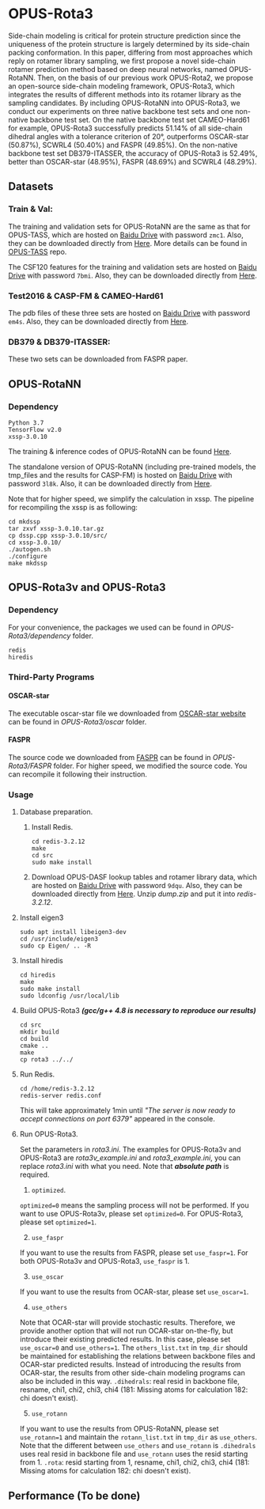 # OPUS-Rota3

Side-chain modeling is critical for protein structure prediction since the uniqueness of the protein structure is largely determined by its side-chain packing conformation. In this paper, differing from most approaches which reply on rotamer library sampling, we first propose a novel side-chain rotamer prediction method based on deep neural networks, named OPUS-RotaNN. Then, on the basis of our previous work OPUS-Rota2, we propose an open-source side-chain modeling framework, OPUS-Rota3, which integrates the results of different methods into its rotamer library as the sampling candidates. By including OPUS-RotaNN into OPUS-Rota3, we conduct our experiments on three native backbone test sets and one non-native backbone test set. On the native backbone test set CAMEO-Hard61 for example, OPUS-Rota3 successfully predicts 51.14% of all side-chain dihedral angles with a tolerance criterion of 20°, outperforms OSCAR-star (50.87%), SCWRL4 (50.40%) and FASPR (49.85%). On the non-native backbone test set DB379-ITASSER, the accuracy of OPUS-Rota3 is 52.49%, better than OSCAR-star (48.95%), FASPR (48.69%) and SCWRL4 (48.29%).

## Datasets

### Train & Val:

The training and validation sets for OPUS-RotaNN are the same as that for OPUS-TASS, which are hosted on [Baidu Drive](https://pan.baidu.com/s/1L6w_qBIKvleO2uFr1Ekevw) with password `zmc1`. Also, they can be downloaded directly from [Here](http://ma-lab.rice.edu/MaLab/dist/opus_tass_datasets.zip). More details can be found in [OPUS-TASS](https://github.com/thuxugang/opus_tass) repo.

The CSF120 features for the training and validation sets are hosted on [Baidu Drive](https://pan.baidu.com/s/15pfFzL4kaYdaV8A37BwqPw) with password `7bmi`. Also, they can be downloaded directly from [Here](http://ma-lab.rice.edu/MaLab/dist/rota3_csf120.zip).

### Test2016 & CASP-FM & CAMEO-Hard61

The pdb files of these three sets are hosted on [Baidu Drive](https://pan.baidu.com/s/1mwsG6OeuOwzmHsWkN1EAJQ) with password `em4s`. Also, they can be downloaded directly from [Here](http://ma-lab.rice.edu/MaLab/dist/rota3_testsets.zip).

### DB379 & DB379-ITASSER:

These two sets can be downloaded from FASPR paper.

## OPUS-RotaNN

### Dependency

```
Python 3.7
TensorFlow v2.0
xssp-3.0.10
```

The training & inference codes of OPUS-RotaNN can be found [Here](https://github.com/thuxugang/opus_rota3/tree/master/OPUS-RotaNN).

The standalone version of OPUS-RotaNN (including pre-trained models, the tmp_files and the results for CASP-FM) is hosted on [Baidu Drive](https://pan.baidu.com/s/11UO508bMR9rOfUYLBA_2fA) with password `3l8k`. Also, it can be downloaded directly from [Here](http://ma-lab.rice.edu/MaLab/dist/OPUS-RotaNN.zip).

Note that for higher speed, we simplify the calculation in xssp. The pipeline for recompiling the xssp is as following:

```
cd mkdssp
tar zxvf xssp-3.0.10.tar.gz
cp dssp.cpp xssp-3.0.10/src/
cd xssp-3.0.10/
./autogen.sh
./configure
make mkdssp
```

## OPUS-Rota3v and OPUS-Rota3

### Dependency

For your convenience, the packages we used can be found in *OPUS-Rota3/dependency* folder.

```
redis
hiredis
```

### Third-Party Programs

#### OSCAR-star

The executable oscar-star file we downloaded from [OSCAR-star website](https://sysimm.ifrec.osaka-u.ac.jp/OSCAR/) can be found in *OPUS-Rota3/oscar* folder.

#### FASPR

The source code we downloaded from [FASPR](https://github.com/tommyhuangthu/FASPR) can be found in *OPUS-Rota3/FASPR* folder. For higher speed, we modified the source code. You can recompile it following their instruction.

### Usage

1. Database preparation.

   1. Install Redis.

      ```
      cd redis-3.2.12
      make
      cd src
      sudo make install
      ```

   2. Download OPUS-DASF lookup tables and rotamer library data, which are hosted on [Baidu Drive](https://pan.baidu.com/s/1XxYz3HpYdpv_DPcZBsMgQA) with password `9dqu`. Also, they can be downloaded directly from [Here](http://ma-lab.rice.edu/dist/rota2_db.zip). Unzip *dump.zip* and put it into *redis-3.2.12*.


2. Install eigen3

   ```
   sudo apt install libeigen3-dev
   cd /usr/include/eigen3
   sudo cp Eigen/ .. -R
   ```
3. Install hiredis

   ```
   cd hiredis
   make
   sudo make install
   sudo ldconfig /usr/local/lib
   ```

4. Build OPUS-Rota3 ***(gcc/g++ 4.8 is necessary to reproduce our results)***

   ```
   cd src
   mkdir build
   cd build
   cmake ..
   make
   cp rota3 ../../
   ```
 
5. Run Redis. 
   ```
   cd /home/redis-3.2.12
   redis-server redis.conf
   ```   

   This will take approximately 1min until *"The server is now ready to accept connections on port 6379"* appeared in the console. 
 
4. Run OPUS-Rota3.

   Set the parameters in *rota3.ini*. The examples for OPUS-Rota3v and OPUS-Rota3 are *rota3v_example.ini* and *rota3_example.ini*, you can replace *rota3.ini* with what you need. Note that ***absolute path*** is required.
   
   1. `optimized`.
   
   `optimized=0` means the sampling process will not be performed. If you want to use OPUS-Rota3v, please set `optimized=0`. For OPUS-Rota3, please set `optimized=1`.
   
   2. `use_faspr`
   
   If you want to use the results from FASPR, please set `use_faspr=1`. For both OPUS-Rota3v and OPUS-Rota3, `use_faspr` is 1.
   
   3. `use_oscar`

   If you want to use the results from OCAR-star, please set `use_oscar=1`. 

   4. `use_others`
   
   Note that OCAR-star will provide stochastic results. Therefore, we provide another option that will not run OCAR-star on-the-fly, but introduce their existing predicted results. In this case, please set `use_oscar=0` and `use_others=1`. The `others_list.txt` in `tmp_dir` should be maintained for establishing the relations between backbone files and OCAR-star predicted results. Instead of introducing the results from OCAR-star, the results from other side-chain modeling programs can also be included in this way. 
  `.dihedrals`: real resid in backbone file, resname, chi1, chi2, chi3, chi4 (181: Missing atoms for calculation 182: chi doesn't exist).
  
   5. `use_rotann`
   
   If you want to use the results from OPUS-RotaNN, please set `use_rotann=1` and maintain the `rotann_list.txt` in `tmp_dir` as `use_others`. Note that the different between `use_others` and `use_rotann` is `.dihedrals` uses real resid in backbone file and `use_rotann` uses the resid starting from 1.
   `.rota`: resid starting from 1, resname, chi1, chi2, chi3, chi4 (181: Missing atoms for calculation 182: chi doesn't exist).

## Performance (To be done)

